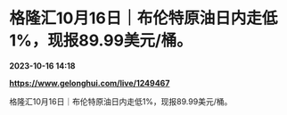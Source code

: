 # 格隆汇10月16日｜布伦特原油日内走低1%，现报89.99美元/桶。

**2023-10-16 14:18**

**https://www.gelonghui.com/live/1249467**

格隆汇10月16日｜布伦特原油日内走低1%，现报89.99美元/桶。